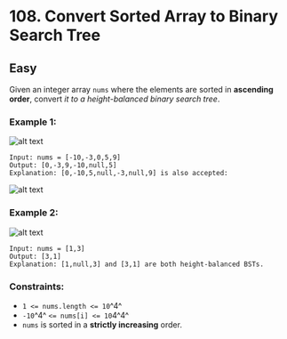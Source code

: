 # 108. Convert Sorted Array to Binary Search Tree


## Easy

Given an integer array `nums` where the elements are sorted in **ascending order**, convert *it to a height-balanced binary search tree*.


### Example 1:
![alt text](https://assets.leetcode.com/uploads/2021/02/18/btree1.jpg)
```console
Input: nums = [-10,-3,0,5,9]
Output: [0,-3,9,-10,null,5]
Explanation: [0,-10,5,null,-3,null,9] is also accepted:
```
![alt text](https://assets.leetcode.com/uploads/2021/02/18/btree2.jpg)

### Example 2:
![alt text](https://assets.leetcode.com/uploads/2021/02/18/btree.jpg)
```console
Input: nums = [1,3]
Output: [3,1]
Explanation: [1,null,3] and [3,1] are both height-balanced BSTs.
```


### Constraints:

- `1 <= nums.length <= 10`^4^
- `-10`^4^ `<= nums[i] <= 10`4^4^
- `nums` is sorted in a **strictly increasing** order.
